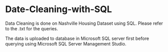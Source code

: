 # Date-Cleaning-with-SQL

Data Cleaning is done on Nashville Housing Dataset using SQL. 
Please refer to the .txt for the queries.

The data is uploaded to database in Microsoft SQL server first before querying using Microsoft SQL Server Management Studio.

